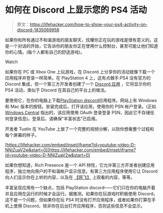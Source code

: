 # 如何在 Discord 上显示您的 PS4 活动

> 原文：<https://lifehacker.com/how-to-show-your-ps4-activity-on-discord-1835069958>

如果你和所有通过不和谐游戏的朋友聊天，炫耀你正在玩的游戏是很有意义的。这是一个对话的开始，它告诉你的朋友你正在使用什么控制台，甚至可能让他们知道你的心情。(每个人都有自己的舒适游戏)。

Watch

如果你在 PC 或 Xbox One 上玩游戏，在 Discord 上分享你的活动就像下载一个应用程序并登录一样简单。在 PlayStation 4 上，这有点棘手:PS4 没有官方的 Discord 集成，但一个第三方开发者创建了一个 [Discord 应用](https://tusticles.com/PlayStationDiscord/) ，它将显示你的 PS4 活动，类似于 Discord 在其自己的平台上的做法。

要使用它，在你的电脑上下载[PlayStation discord](https://tusticles.com/PlayStationDiscord/)应用程序。网站上有 Windows 和 Mac 版本的按钮。安装完成后，打开该应用，使用你的 PSN 帐户登录。(正如 [Windows Central](https://www.androidcentral.com/how-add-playstation-rich-presence-discord) 指出的，该应用使用 OAuth 登录登录 PSN，因此它不存储任何登录信息)。登录后，请确保“丰富状态”已启用。

开发者 Tustin 在 YouTube 上放了一个完整的视频分解，以防你想看整个过程和每个屏幕的样子。

 [https://lifehacker.com/embed/inset/iframe?id=youtube-video-D-NNiZuaV2w&start=0](https://lifehacker.com/embed/inset/iframe?id=youtube-video-D-NNiZuaV2w&start=0) 

如果你想知道，Rich Presence 是一个 API 特性，它允许第三方开发者创建应用程序，独立地向用户的不和谐帐户显示信息。有第三方应用程序使用它让 Discord 向人们显示你在上听的内容，以及在 [【网飞】](https://github.com/nirewen/discord-netflix) 上观看的内容，等等。

丰富呈现应用有一个缺点，包括 PlayStation discord——它们只在你的电脑开着并且应用在运行的时候才会运行。据推测，如果你在玩游戏时积极使用 Discord，这不是一个问题，但如果你在玩 PS4 时没有打开应用程序，或者如果你打算在手机上使用 Discord，除非你在后台打开应用程序，否则这些信息不会显示。